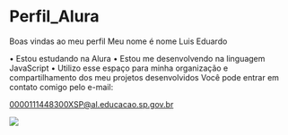 # Perfil_Alura

Boas vindas ao meu perfil
Meu nome é nome Luis Eduardo

• Estou estudando na Alura
• Estou me desenvolvendo na linguagem JavaScript
• Utilizo esse espaço para minha organização e compartilhamento dos meu projetos desenvolvidos
Você pode entrar em contato comigo pelo e-mail:

0000111448300XSP@al.educacao.sp.gov.br 

![](https://media.tenor.com/4-kS6jSWkQUAAAAM/mascote-do-são-paulo-são-paulo-fc.gif)
 
